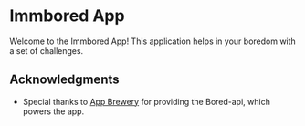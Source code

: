 # Immbored App

Welcome to the Immbored App! This application helps in your boredom with a set of challenges.


## Acknowledgments

- Special thanks to [App Brewery](https://www.appbrewery.co/) for providing the Bored-api, which powers the app.
